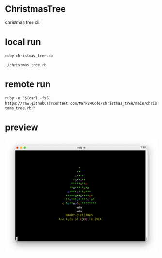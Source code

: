 # ChristmasTree

christmas tree cli

# local run

`ruby christmas_tree.rb`

`./christmas_tree.rb`

# remote run

`ruby -e "$(curl -fsSL https://raw.githubusercontent.com/Mark24Code/christmas_tree/main/christmas_tree.rb)"`

# preview

![img](./demo.png)

